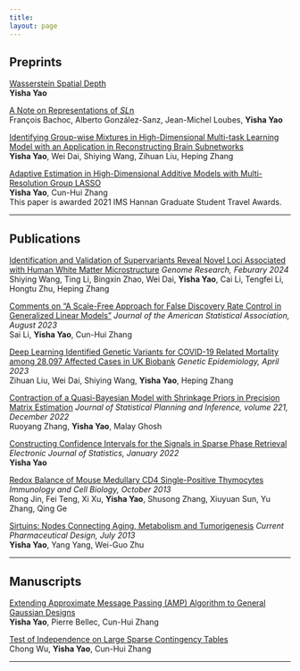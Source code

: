 ```yaml
---
title: 
layout: page
---
```


## Preprints

<p> <a href="https://arxiv.org/abs/2411.10646">Wasserstein Spatial Depth</a> <br>  <strong>Yisha Yao</strong> </p>
<p> </p>

<p> <a href="https://arxiv.org/abs/2210.08348">A Note on Representations of <em>SL</em>n </a> <br>François Bachoc, Alberto González-Sanz, Jean-Michel Loubes, <strong>Yisha Yao</strong> </p>
<p> </p>

<p> <a href="paper_sample5.pdf">Identifying Group-wise Mixtures in High-Dimensional Multi-task Learning Model with an Application in Reconstructing Brain Subnetworks</a> <br>
    <strong>Yisha Yao</strong>, Wei Dai, Shiying Wang, Zihuan Liu, Heping Zhang </p>
<p> </p>
 
<p> <a href="https://arxiv.org/abs/2011.06765">Adaptive Estimation in High-Dimensional Additive Models with Multi-Resolution Group LASSO</a> <br>
    <strong>Yisha Yao</strong>, Cun-Hui Zhang <br>
    This paper is awarded 2021 IMS Hannan Graduate Student Travel Awards. </p>
<p> </p>
<hr>

## Publications
<p> <a href="https://pubmed.ncbi.nlm.nih.gov/38190638/">Identification and Validation of Supervariants Reveal Novel Loci Associated with Human White Matter Microstructure</a>  <em>Genome Research, Feburary 2024</em>  <br>
     Shiying Wang, Ting Li, Bingxin Zhao, Wei Dai, <strong>Yisha Yao</strong>, Cai Li, Tengfei Li, Hongtu Zhu, Heping Zhang </p> 
<p> </p> 

<p> <a href="https://www.tandfonline.com/doi/full/10.1080/01621459.2023.2224412">Comments on “A Scale-Free Approach for False Discovery Rate Control in Generalized Linear Models”</a>  <em>Journal of the American Statistical Association, August 2023</em>  <br>
     Sai Li, <strong>Yisha Yao</strong>, Cun-Hui Zhang </p> 
<p> </p> 
  
<p> <a href="https://pubmed.ncbi.nlm.nih.gov/36691909/">Deep Learning Identified Genetic Variants for COVID-19 Related Mortality among 28,097 Affected Cases in UK Biobank</a>  <em>Genetic Epidemiology, April 2023</em> <br>
    Zihuan Liu, Wei Dai, Shiying Wang, <strong>Yisha Yao</strong>, Heping Zhang </p> 
<p> </p> 

<p> <a href="https://www.sciencedirect.com/science/article/pii/S0378375822000301">Contraction of a Quasi-Bayesian Model with Shrinkage Priors in Precision Matrix Estimation</a>  <em>Journal of Statistical Planning and Inference, volume 221, December 2022</em> <br>
   Ruoyang Zhang, <strong>Yisha Yao</strong>, Malay Ghosh </p>
<p> </p>

<p> <a href="https://projecteuclid.org/journals/electronic-journal-of-statistics/volume-16/issue-1/Constructing-confidence-intervals-for-the-signals-in-sparse-phase-retrieval/10.1214/21-EJS1968.full">Constructing Confidence Intervals for the Signals in Sparse Phase Retrieval</a>  <em>Electronic Journal of Statistics, January 2022</em> <br>
    <strong>Yisha Yao</strong> </p>
<p> </p>

<p> <a href="https://pubmed.ncbi.nlm.nih.gov/24100390/">Redox Balance of Mouse Medullary CD4 Single-Positive Thymocytes</a>  <em>Immunology and Cell Biology, October 2013</em> <br>
    Rong Jin, Fei Teng, Xi Xu, <strong>Yisha Yao</strong>, Shusong Zhang, Xiuyuan Sun, Yu Zhang, Qing Ge  </p>
<p> </p>

<p> <a href="https://pubmed.ncbi.nlm.nih.gov/23888968/">Sirtuins: Nodes Connecting Aging, Metabolism and Tumorigenesis</a>  <em>Current Pharmaceutical Design, July 2013</em> <br>
    <strong>Yisha Yao</strong>, Yang Yang, Wei-Guo Zhu </p>
<p> </p>    
<hr> 


## Manuscripts

<p> <a href="">Extending Approximate Message Passing (AMP) Algorithm to General Gaussian Designs</a> <br>
    <strong>Yisha Yao</strong>, Pierre Bellec, Cun-Hui Zhang </p>
<p> </p>

<p> <a href="">Test of Independence on Large Sparse Contingency Tables</a> <br> 
    Chong Wu, <strong>Yisha Yao</strong>, Cun-Hui Zhang </p>
<hr> 



